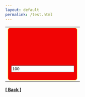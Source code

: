 ```yaml
---
layout: default
permalink: /test.html
---
```

<table cellPadding="0" cellSpacing="0"><tr><td><div style="padding:0.6em;background-color:#f10404;border:1px solid #ffff00;border-radius:7px">
<a style="width:200px;height:100px;display:block;margin-bottom:0.6em;background:url(https://yoomoney.ru/transfer/balance-informer/balance?id=28869014&key=226A2D499DF3688B) 0 0 no-repeat"></a>
<form action="https://yoomoney.ru/quickpay/confirm.xml" method="post"><input type="hidden" name="receiver" value="41001263743821"/>
<input name="sum" style="width:100%" value="100"/><input type="hidden" name="origin" value="button"/><input type="hidden" name="quickpay-form" value="small"/>
<input type="hidden" name="targets" value="Voluntary donation"/><input type="hidden" name="comment" value="Donate via My balance/>
<input type="submit" style="width:100%" value="Support the project"/></form></div></td></tr></table>

**[[ Back ]](./)**